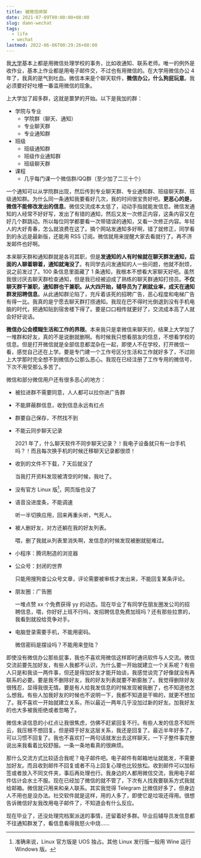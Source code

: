 ```yaml
---
title: 被微信绑架
date: 2021-07-09T00:00:00+08:00
slug: damn-wechat
tags:
  - life
  - wechat
lastmod: 2022-06-06T00:29:26+08:00
---
```


我[大学](/zh-cn/post/2020/11/28/nobody-in-university/)基本上都是用微信处理学校的事务，比如收通知、联系老师。唯一的例外是收作业，基本上作业都是用电子邮件交，不过也有用微信的。在大学用微信办公 4 年了，我真的是气到吐血。微信本来是个聊天软件，**微信办公，什么狗屁玩意**。我必须要好好吐槽一番滥用微信的现象。

上大学加了超多群，这就是噩梦的开始。以下是我加的群：

- 学院与专业
    - 学院群（聊天、通知）
    - 专业聊天群
    - 专业通知群
- 班级
    - 班级通知群
    - 班级作业通知群
    - 班级聊天群
- 课程
    - 几乎每门课一个微信群/QQ群（至少加了二三十个）

一个通知可以从学院群出现，然后传到专业聊天群、专业通知群、班级聊天群、班级通知群。为什么同一条通知我要看好几次，我的时间很宝贵好吧。**更恶心的是，微信不能修改发出的信息**。微信交流成本太低了，动动手指就能发信息。微信发通知的人经常不好好写，发出了有错的通知，然后又发一次修正内容，这条内容又在好几个群跳动。所以每位同学都要看一次带错误的通知，又看一次修正内容。年轻人的大好青春，怎么就浪费在这了。搞个网站发通知多好啊，错了就修正，同学看到的永远是最新版，还能用 RSS 订阅。微信就用来提醒大家去看就行了。再不济发邮件也好啊。

本来聊天群和通知群就是各司其职，但是**发通知的人有时候就在聊天群发通知，后面的人聊着聊着，通知就淹没了**。有同学去问发通知的人一些问题，他就不耐烦，说之前发过了。100 条信息里面藏了 1 条通知，我根本不想看大家聊天好吧。虽然我很讨厌去聊天群检查通知，但是我已经被迫成了熟练的聊天群通知打捞员。**不仅聊天群干兼职，通知群也干兼职。从大四开始，辅导员为了刷就业率，成天在通知群发招聘信息**。从此通知群沦陷了，充斥着该死的招聘广告，恶心程度和电梯广告有得一比。我真的是宁愿去聊天群打捞通知。我现在巴不得时光倒退到没有手机电脑的时代，把通知贴到宿舍楼下得了。要是口口相传就更好了，交流成本高了人就会好好说话。

**微信办公会模糊生活和工作的界限**。本来我只是拿微信来聊天的，结果上大学加了一堆群和好友，真的不是说删就删啊。有时候我只想看朋友的信息，不想看学校的信息。但是打开微信就是全部信息都混杂在一起，即使人不在学校，打开微信一看，感觉自己还在上学。要是专门建一个工作号区分生活和工作就好多了，不过刚上大学那时完全想不到微信办公那么恶心。我现在已经注册了工作专用的微信号，下次不用受那么多苦了。

微信和部分微信用户还有很多恶心的地方：

- 被拉进群不需要同意，人人都可以拉你进广告群

- 不能屏蔽群信息，收到信息永远有红点

- 群要自己保存，不然找不到

- 不能云同步聊天记录

    2021 年了，什么聊天软件不同步聊天记录？！我电子设备就只有一台手机吗？！而且每次换手机的时候迁移聊天记录都很烦！

- 收到的文件不下载，7 天后就没了

    当我打开资料发现被清空的时候，我吐了。

- 没有官方 Linux 版[^ban]，网页版也没了

- 语音没进度条，不能调速

    听一半切换应用，回来再重头听，气死人。

- 被人删好友，对方还躺在我的好友列表。

    喂，删了我就从列表里消失啊，发信息的时候发现被删就挺难过。

- 小程序：腾讯制造的浏览器

- 公众号：封闭的世界

    只能用搜狗查公众号文章，评论需要被审核才发出来，不能回复某条评论。

- 朋友圈：广告圈

    一堆点赞 xx 个免费获得 yy 的动态。现在毕业了有同学在朋友圈发公司的招聘信息，喂，你好好上班不行吗，发招聘信息免费加班吗？还有那些拉票的，我看到就投给竞争对手。

- 电脑登录需要手机，不能用密码。

    微信密码是摆设吗？不能用来登陆？

[^ban]: 准确来说，Linux 官方版是 UOS 独占。其他 Linux 发行版一般用 Wine 运行 Windows 版。

即使没有微信办公那些屁事，我也不喜欢用微信这样即时通讯软件与人交流。微信交流前要先加好友，有些人我都不认识，为什么要一开始就建立一个关系呢？有些人只是和我谈一两件事，但还是得加好友才能开始谈，我感觉谈完了好像就没有再联系的必要。要是我不删除好友，我的好友列表就要不断膨胀了。我觉得删除好友很残忍，显得我很无情。要是有人给我发信息的时候发现被我删了，也不知道他怎么想我。有些人加我好友的时候也不说明一下，我都不知道是干嘛的，就更不想加了。我不喜欢一开始就建立关系，所以最近一两年几乎没加过新的好友。加我好友的也大多被我拒绝或者忽略了。

微信未读信息的小红点让我很焦虑，仿佛不赶紧回复不行。有些人发的信息不知所云，我压根不想回复。但是碍于好友这层关系，我还是回复了。最近半年好多了，可以习惯不回复了。我也不喜欢打一两句话就发出去这样聊天，一下子整件事完整说出来我看着比较舒服。一条一条地看真的很麻烦。

那什么交流方式比较适合我呢？电子邮件吧。电子邮件有邮箱地址就能发，不需要加好友。而且收到邮件不回复或者不马上回复心理也比较放松。收到邮件可以加标签或者放入不同文件夹，事后再处理也行。我身边的人都用微信交流，我用电子邮件估计会水土不服。现在已经加了微信的就不管了，下次有人找我要联系方式我就给邮箱。微信就只用来和亲人联系。其实我觉得 Telegram 比微信好多了，但身边人不用也是没办法。社交软件就是这样，用的人多了，即使它是垃圾还得用。很想告诉微信好友我改用电子邮件了，不知道会有什么反应。

现在毕业了，还没处理完档案派送的事情，还留着好多群。毕业后辅导员发信息都不往通知群发了，看信息看得我怒火中烧……
